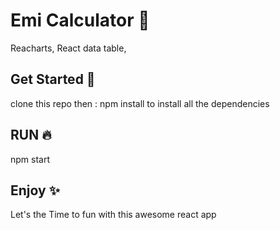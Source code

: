 
  # Emi Calculator 📝  
 Reacharts, React data table,
  ## Get Started 🚀  
  clone this repo then : npm install to install all the dependencies
  
  ## RUN 🔥  
 npm start
      
  ## Enjoy ✨  
Let's the Time to fun with this awesome react app